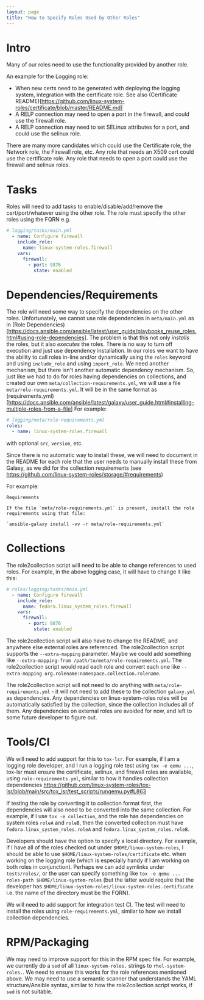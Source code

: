 ```yaml
---
layout: page
title: "How to Specify Roles Used by Other Roles"
---
```

# Intro

Many of our roles need to use the functionality provided by another role.

An example for the Logging role:
* When new certs need to be generated with deploying the logging system,
  integration with the certificate role. See also
  (Certificate README)[https://github.com/linux-system-roles/certificate/blob/master/README.md]
* A RELP connection may need to open a port in the firewall, and could use the
  firewall role.
* A RELP connection may need to set SELinux attributes for a port, and could use
  the selinux role.

There are many more candidates which could use the Certificate role, the Network
role, the Firewall role, etc.  Any role that needs an X509 cert could use the
certificate role.  Any role that needs to open a port could use the firewall and
selinux roles.

# Tasks

Roles will need to add tasks to enable/disable/add/remove the cert/port/whatever
using the other role.  The role must specify the other roles using the FQRN e.g.
```yaml
# logging/tasks/main.yml
  - name: Configure firewall
    include_role:
      name: linux-system-roles.firewall
    vars:
      firewall:
        - port: 9876
          state: enabled
```

# Dependencies/Requirements

The role will need some way to specify the dependencies on the other roles.
Unfortunately, we cannot use role dependencies in `meta/main.yml` as in
(Role Dependencies)[https://docs.ansible.com/ansible/latest/user_guide/playbooks_reuse_roles.html#using-role-dependencies].
The problem is that this not only *installs* the roles, but it also *executes*
the roles. There is no way to turn off execution and just use dependency
installation. In our roles we want to have the ability to call roles in-line
and/or dynamically using the `roles` keyword and using `include_role` and using
`import_role`. We need another mechanism, but there isn't another automatic
dependency mechanism. So, just like we had to do for roles having dependencies
on collections, and created our own `meta/collection-requirements.yml`, we
will use a file `meta/role-requirements.yml`.  It will be in the same format as
(requirements.yml)[https://docs.ansible.com/ansible/latest/galaxy/user_guide.html#installing-multiple-roles-from-a-file]
For example:

```yaml
# logging/meta/role-requirements.yml
roles:
  - name: linux-system-roles.firewall
```

with optional `src`, `version`, etc.

Since there is no automatic way to install these, we will need to document in
the README for each role that the user needs to manually install these from
Galaxy, as we did for the collection requirements (see
https://github.com/linux-system-roles/storage/#requirements)

For example:
```
Requirements

If the file `meta/role-requirements.yml` is present, install the role requirements using that file:

`ansible-galaxy install -vv -r meta/role-requirements.yml`
```

# Collections

The role2collection script will need to be able to change references to used
roles.  For example, in the above logging case, it will have to change it like
this:

```yaml
# roles/logging/tasks/main.yml
  - name: Configure firewall
    include_role:
      name: fedora.linux_system_roles.firewall
    vars:
      firewall:
        - port: 9876
          state: enabled
```

The role2collection script will also have to change the README, and anywhere
else external roles are referenced.  The role2collection script supports the
`--extra-mapping` parameter.  Maybe we could add something like
`--extra-mapping-from /path/to/meta/role-requirements.yml`.  The role2collection
script would read each role and convert each one like
`--extra-mapping org.rolename:namespace.collection.rolename`.

The role2collection script will not need to do anything with
`meta/role-requirements.yml` - it will not need to add these to the collection
`galaxy.yml` as dependencies.  Any dependencies on linux-system-roles roles will
be automatically satisfied by the collection, since the collection includes all
of them.  Any dependencies on external roles are avoided for now, and left to
some future developer to figure out.

# Tools/CI

We will need to add support for this to `tox-lsr`.  For example, if I am a
logging role developer, and I run a logging role test using `tox -e qemu ...`,
tox-lsr must ensure the certificate, selinux, and firewall roles are available,
using `role-requirements.yml`, similar to how it handles collection dependencies
https://github.com/linux-system-roles/tox-lsr/blob/main/src/tox_lsr/test_scripts/runqemu.py#L863

If testing the role by converting it to collection format first, the
dependencies will also need to be converted into the same collection.  For
example, if I use `tox -e collection`, and the role has dependencies on system
roles `roleA` and `roleB`, then the converted collection must have
`fedora.linux_system_roles.roleA` and `fedora.linux_system_roles.roleB`.

Developers should have the option to specify a local directory.  For example, if
I have all of the roles checked out under `$HOME/linux-system-roles`, I should
be able to use `$HOME/linux-system-roles/certificate` etc. when working on the
logging role (which is especially handy if I am working on both roles in
conjunction).  Perhaps we can add symlinks under `tests/roles/`, or the user can
specify something like `tox -e qemu ... --roles-path $HOME/linux-system-roles`
(but the latter would require that the developer has
`$HOME/linux-system-roles/linux-system-roles.certificate` i.e. the name of the
directory must be the FQRN).

We will need to add support for integration test CI.  The test will need to
install the roles using `role-requirements.yml`, similar to how we install
collection dependencies.

# RPM/Packaging

We may need to improve support for this in the RPM spec file.  For example, we
currently do a `sed` of all `linux-system-roles.` strings to `rhel-system-roles.`.
We need to ensure this works for the role references mentioned above.  We may
need to use a semantic scanner that understands the YAML structure/Ansible
syntax, similar to how the role2collection script works, if `sed` is not suitable.
